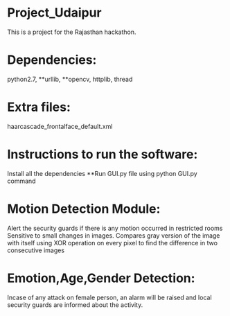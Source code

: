 # Project_Udaipur
This is a project for the Rajasthan hackathon.

# Dependencies:
python2.7,
**urllib,
**opencv,
httplib,
thread

# Extra files:
haarcascade_frontalface_default.xml

# Instructions to run the software:

Install all the dependencies
**Run GUI.py file using python GUI.py command

# Motion Detection Module:
Alert the security guards if there is any motion occurred in restricted rooms
Sensitive to small changes in images.
Compares gray version of the image with itself using XOR operation on every pixel to find the difference in two consecutive images

# Emotion,Age,Gender Detection:
Incase of any attack on female person, an alarm will be raised and local security guards are informed about the activity.
